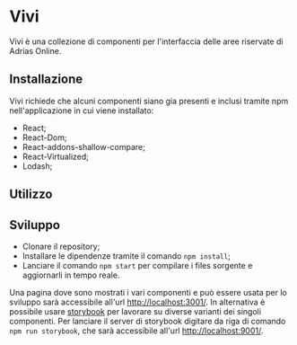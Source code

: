 # Vivi

Vivi è una collezione di componenti per l'interfaccia delle aree riservate di Adrias Online.

## Installazione

Vivi richiede che alcuni componenti siano gia presenti e inclusi tramite npm nell'applicazione in cui viene installato:
- React;
- React-Dom;
- React-addons-shallow-compare;
- React-Virtualized;
- Lodash;

## Utilizzo

## Sviluppo

- Clonare il repository;
- Installare le dipendenze tramite il comando `npm install`;
- Lanciare il comando `npm start` per compilare i files sorgente e aggiornarli in tempo reale.

Una pagina dove sono mostrati i vari componenti e può essere usata per lo sviluppo sarà accessibile all'url [http://localhost:3001/](http://localhost:3001/).
In alternativa è possibile usare [storybook](https://github.com/kadirahq/react-storybook) per lavorare su diverse varianti dei singoli componenti. Per lanciare il server di storybook digitare da riga di comando `npm run storybook`, che sarà accessibile all'url [http://localhost:9001/](http://localhost:9001/).
